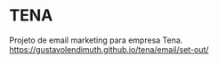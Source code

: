 # TENA
Projeto de email marketing para empresa Tena.
https://gustavolendimuth.github.io/tena/email/set-out/
